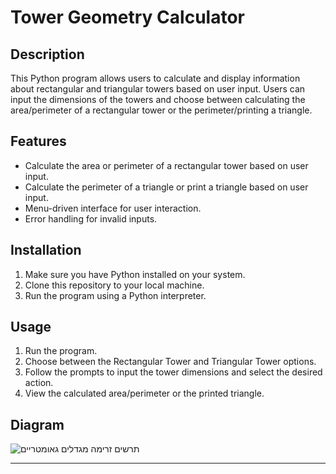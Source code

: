 # Tower Geometry Calculator

## Description
This Python program allows users to calculate and display information about rectangular and triangular towers based on user input. Users can input the dimensions of the towers and choose between calculating the area/perimeter of a rectangular tower or the perimeter/printing a triangle.

## Features
- Calculate the area or perimeter of a rectangular tower based on user input.
- Calculate the perimeter of a triangle or print a triangle based on user input.
- Menu-driven interface for user interaction.
- Error handling for invalid inputs.

## Installation
1. Make sure you have Python installed on your system.
2. Clone this repository to your local machine.
3. Run the program using a Python interpreter.

## Usage
1. Run the program.
2. Choose between the Rectangular Tower and Triangular Tower options.
3. Follow the prompts to input the tower dimensions and select the desired action.
4. View the calculated area/perimeter or the printed triangle.

## Diagram
![‫תרשים זרימה מגדלים גאומטריים ‬](https://github.com/yaelProg/PythonGeometryTowers/assets/156606079/b798b716-2616-49dc-906a-d7c328ab26f6)


---
